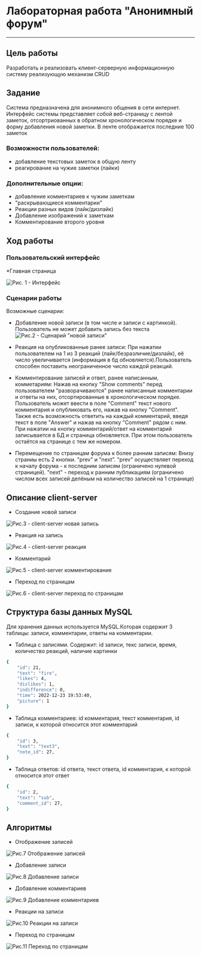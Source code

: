 # Лабораторная работа "Анонимный форум"
*****
## Цель работы
Разработать и реализовать клиент-серверную информационную систему реализующую механизм CRUD
## Задание
Система предназначена для анонимного общения в сети интернет.
Интерфейс системы представляет собой веб-страницу с лентой заметок, отсортриованных в обратном хронологическом порядке и форму добавления новой заметки. В ленте отображается последние 100 заметок

### Возможности пользователей:
* добавление текстовых заметок в общую ленту
* реагирование на чужие заметки (лайки)
### Дополнительные опции:
* добавление комментариев к чужим заметкам
* "раскрывающиеся комментарии"
* Реакции разных видов (лайк/дизлайк)
* Добавление изображений к заметкам
* Комментирование второго уровня
## Ход работы
### Пользовательский интерфейс
*Главная страница

![Рис. 1 - Интерфейс](https://github.com/4260snow/lab_forum/blob/main/images/ui.png)
### Сценарии работы
Возможные сценарии:
* Добавление новой записи (в том числе и записи с картинкой). Пользователь не может добавить запись без текста
![Рис.2 - Сценарий "новой записи"](https://github.com/4260snow/lab_forum/blob/main/images/add_note.png)

* Реакция на опубликованные ранее записи: При нажатии пользователем на 1 из 3 реакций (лайк/безразличие/дизлайк), её число увеличивается (информация в бд обновляется).Пользователь способен поставить неограниченное число каждой реакций.
* Комментирование записей и ответ, ранее написанным, комметариям: Нажав на кнопку "Show comments" перед пользователем "разворачиваются" ранее написанные комментарии и ответы на них, отсортированные в хронологическом порядке. Пользователь может ввести в поле "Comment" текст нового комментария и опубликовать его, нажав на кнопку "Comment". Также есть возможность ответить на каждый комментарий, введя текст в поле "Answer" и нажав на кнопку "Comment" рядом с ним. При нажатии на кнопку комментарий/ответ на комментарий записывается в БД и страница обновляется. При этом пользователь остаётся на странице с тем же номером.
* Перемещение по страницам форума к более ранним записям: Внизу страниы есть 2 кнопки. "prev" и "next". "prev" осуществляет переход к началу форума - к последним записям (ограничено нулевой страницей). "next" - переход к ранним публикациям (ограничено числом всех записей делёным на количество записей на 1 странице)

## Описание client-server
* Создание новой записи

![Рис.3 - client-server новая запись](https://github.com/4260snow/lab_forum/blob/main/images/cl_serv_1.svg)

* Реакция на запись

![Рис.4 - client-server реакция](https://github.com/4260snow/lab_forum/blob/main/images/reactions.svg)

* Комментарий

![Рис.5 - client-server комментирование](https://github.com/4260snow/lab_forum/blob/main/images/comments.svg)

* Переход по страницам

![Рис.6 - client-server переход по страницам](https://github.com/4260snow/lab_forum/blob/main/pages.svg)


## Структура базы данных MySQL
Для хранения данных используется MySQL.Которая содержит 3 таблицы: записи, комментарии, ответы на комментарии.
* Таблица с записями. Содержит: id записи, текс записи, время, количество реакций, наличие картинки

```sh
{
    "id": 21,
    "text": "fire",
    "likes": 4,
    "dislikes": 1,
    "indifference": 0,
    "time": 2022-12-23 19:53:40,
    "picture": 1
}
```

* Таблица комментариев: id комментария, текст комментария, id записи, к которой относится этот комментарий
```sh
{
    "id": 3,
    "text": "text3",
    "note_id": 27,
}
```
* Таблица ответов: id ответа, текст ответа, id комментария, к которой относится этот ответ
```sh
{
    "id": 2,
    "text": "sub",
    "comment_id": 27,
}
```

## Алгоритмы
* Отображение записей

![Рис.7 Отображение записей](https://github.com/4260snow/lab_forum/blob/main/images/view.svg)

* Добавление записи

![Рис.8 Добавление записи](https://github.com/4260snow/lab_forum/blob/main/images/add_note_bs.svg)

* Добавление комментариев

![Рис.9 Добавление комментариев](https://github.com/4260snow/lab_forum/blob/main/images/comment_bs.svg)

* Реакции на записи

![Рис.10 Реакции на записи](https://github.com/4260snow/lab_forum/blob/main/images/reactions_bs.svg)

* Переход по страницам

![Рис.11 Переход по страницам](https://github.com/4260snow/lab_forum/blob/main/images/page_bs.svg)
